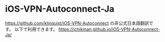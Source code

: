 # iOS-VPN-Autoconnect-Ja
https://github.com/klinquist/iOS-VPN-Autoconnect の非公式日本語翻訳です。
以下で利用できます。
https://ichikman.github.io/iOS-VPN-Autoconnect-Ja/
